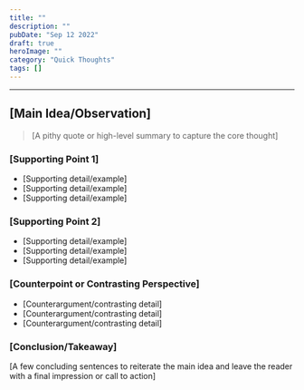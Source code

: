 ```yaml
---
title: ""
description: ""
pubDate: "Sep 12 2022"
draft: true
heroImage: ""
category: "Quick Thoughts"
tags: []
---
```


---

## [Main Idea/Observation]

> [A pithy quote or high-level summary to capture the core thought]

### [Supporting Point 1]

- [Supporting detail/example]
- [Supporting detail/example]
- [Supporting detail/example]

### [Supporting Point 2]

- [Supporting detail/example]
- [Supporting detail/example]
- [Supporting detail/example]

### [Counterpoint or Contrasting Perspective]

- [Counterargument/contrasting detail]
- [Counterargument/contrasting detail]
- [Counterargument/contrasting detail]

### [Conclusion/Takeaway]

[A few concluding sentences to reiterate the main idea and leave the reader with a final impression or call to action]

